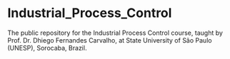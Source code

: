 # Industrial_Process_Control
The public repository for the Industrial Process Control course, taught by Prof. Dr. Dhiego Fernandes Carvalho, at State University of São Paulo (UNESP), Sorocaba, Brazil.
